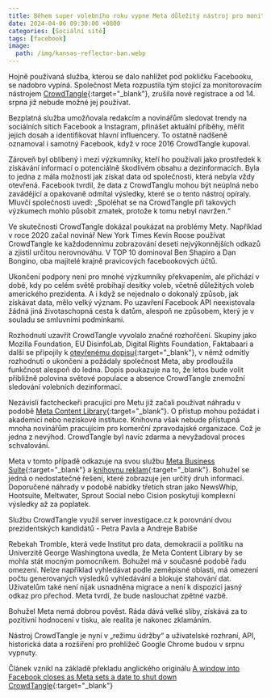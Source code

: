 ```yaml
---
title: Během super volebního roku vypne Meta důležitý nástroj pro monitorování
date: 2024-04-06 09:30:00 +0800
categories: [Sociální sítě]
tags: [facebook]
image:
  path: /img/kansas-reflector-ban.webp
---
```


Hojně používaná služba, kterou se dalo nahlížet pod pokličku Facebooku, se nadobro vypíná. Společnost Meta rozpustila tým stojící za monitorovacím nástrojem [CrowdTangle](https://www.crowdtangle.com/){:target="_blank"}, zrušila nové registrace a od 14. srpna již nebude možné jej používat.

Bezplatná služba umožňovala redakcím a novinářům sledovat trendy na sociálních sítích Facebook a Instagram, přinášet aktuální příběhy, měřit jejich dosah a identifikovat hlavní influencery. To ostatně nadšeně oznamoval i samotný Facebook, když v roce 2016 CrowdTangle kupoval. 

Zároveň byl oblíbený i mezi výzkumníky, kteří ho používali jako prostředek k získávání informací o potenciálně škodlivém obsahu a dezinformacích. Byla to jedna z mála možností jak získat data od společnosti, která nebyla vždy otevřená. Facebook tvrdil, že data z CrowdTanglu mohou být neúplná nebo zavádějící a opakovaně odmítal výsledky, které se o tento nástroj opíraly. Mluvčí společnosti uvedl: „Spoléhat se na CrowdTangle při takových výzkumech mohlo působit zmatek, protože k tomu nebyl navržen.“

Ve skutečnosti CrowdTangle dokázal poukázat na problémy Mety. Například v roce 2020 začal novinář New York Times Kevin Roose používat CrowdTangle ke každodennímu zobrazování deseti nejvýkonnějších odkazů a zjistil určitou nerovnováhu. V TOP 10 dominoval Ben Shapiro a Dan Bongino, oba majitelé krajně pravicových facebookových účtů.

Ukončení podpory není pro mnohé výzkumníky překvapením, ale přichází v době, kdy po celém světě probíhají desítky voleb, včetně důležitých voleb amerického prezidenta. A i když se nejednalo o dokonalý způsob, jak získávat data, mělo velký význam. Po uzavření Facebook API neexistovala žádná jiná životaschopná cesta k datům, alespoň ne způsobem, který je v souladu se smluvními podmínkami.

Rozhodnutí uzavřít CrowdTangle vyvolalo značné rozhořčení. Skupiny jako Mozilla Foundation, EU DisinfoLab, Digital Rights Foundation, Faktabaari a další se připojily k [otevřenému dopisu](https://foundation.mozilla.org/en/campaigns/open-letter-to-meta-support-crowdtangle-through-2024-and-maintain-crowdtangle-approach/){:target="_blank"}, v němž odmítly rozhodnutí o ukončení a požádaly společnost Meta, aby prodloužila funkčnost alespoň do ledna. Dopis poukazuje na to, že letos bude volit přibližně polovina světové populace a absence CrowdTangle znemožní sledování volebních dezinformací.

Nezávislí factcheckeři pracující pro Metu již začali používat náhradu v podobě [Meta Content Library](https://transparency.fb.com/researchtools/meta-content-library){:target="_blank"}. O přístup mohou požádat i akademici nebo neziskové instituce. Knihovna však nebude přístupná mnoha novinářům pracujícím pro komerční zpravodajské organizace. Což je jedna z nevýhod. CrowdTangle byl navíc zdarma a nevyžadoval proces schvalování.

Meta v tomto případě odkazuje na svou službu [Meta Business Suite](https://business.facebook.com/){:target="_blank"} a [knihovnu reklam](https://www.facebook.com/adlibrary){:target="_blank"}. Bohužel se jedná o nedostatečné řešení, které zobrazuje jen určitý druh informací. Doporučené náhrady v podobě nabídky třetích stran jako NewsWhip, Hootsuite, Meltwater, Sprout Social nebo Cision poskytují komplexní výsledky až za poplatek.

Službu CrowdTangle využil server investigace.cz k porovnání dvou prezidentských kandidátů - Petra Pavla a Andreje Babiše

Rebekah Tromble, která vede Institut pro data, demokracii a politiku na Univerzitě George Washingtona uvedla, že Meta Content Library by se mohla stát mocným pomocníkem. Bohužel má v současné podobě řadu omezení. Nelze například vyhledávat podle zeměpisné oblasti, má omezení počtu generovaných výsledků vyhledávání a blokuje stahování dat. Uživatelům také není nijak usnadněna migrace a není k dispozici jasný odkaz pro přechod. Meta tvrdí, že bude naslouchat zpětné vazbě.

Bohužel Meta nemá dobrou pověst. Ráda dává velké sliby, získává za to pozitivní hodnocení v tisku, ale realita je nakonec zklamáním.

Nástroj CrowdTangle je nyní v „režimu údržby“ a uživatelské rozhraní, API, historická data a rozšíření pro prohlížeč Google Chrome budou v srpnu vypnuty.

Článek vznikl na základě překladu anglického originálu [A window into Facebook closes as Meta sets a date to shut down CrowdTangle](https://www.niemanlab.org/2024/03/a-window-into-facebook-closes-as-meta-sets-a-date-to-shut-down-crowdtangle/){:target="_blank"}



